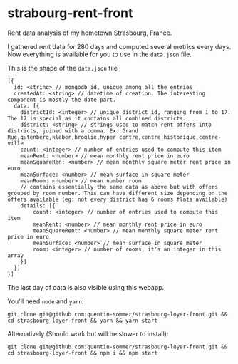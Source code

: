 # strabourg-rent-front

Rent data analysis of my hometown Strasbourg, France.

I gathered rent data for 280 days and computed several metrics every days. Now everything
is available for you to use in the `data.json` file.

This is the shape of the `data.json` file

```
[{
  id: <string> // mongodb id, unique among all the entries
  createdAt: <string> // datetime of creation. The interesting component is mostly the date part.
  data: [{
    districtId: <integer> // unique district id, ranging from 1 to 17. The 17 is special as it contains all combined districts.
    district: <string> // strings used to match rent offers into districts, joined with a comma. Ex: Grand Rue,gutenberg,kleber,broglie,hyper centre,centre historique,centre-ville
    count: <integer> // number of entries used to compute this item
    meanRent: <number> // mean monthly rent price in euro
    meanSquareRen: <number> // mean monthly square meter rent price in euro
    meanSurface: <number> // mean surface in square meter
    meanRoom: <number> // mean number room
    // contains essentially the same data as above but with offers grouped by room number. This can have different size depending on the offers available (eg: not every district has 6 rooms flats available)
    details: [{
        count: <integer> // number of entries used to compute this item
        meanRent: <number> // mean monthly rent price in euro
        meanSquareRent: <number> // mean monthly square meter rent price in euro
        meanSurface: <number> // mean surface in square meter
        room: <integer> // number of rooms, it's an integer in this array
    }]
  }]
}]
```

The last day of data is also visible using this webapp.

You'll need `node` and `yarn`:

`git clone git@github.com:quentin-sommer/strasbourg-loyer-front.git && cd
strasbourg-loyer-front && yarn && yarn start`

Alternatively (Should work but will be slower to install):

`git clone git@github.com:quentin-sommer/strasbourg-loyer-front.git && cd
strasbourg-loyer-front && npm i && npm start`
